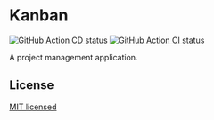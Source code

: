 # Kanban

<a href="https://github.com/wurde/kanban/actions"><img alt="GitHub Action CD status" src="https://github.com/wurde/kanban/workflows/Continuous%20Deployment/badge.svg"></a>
<a href="https://github.com/wurde/kanban/actions"><img alt="GitHub Action CI status" src="https://github.com/wurde/kanban/workflows/Continuous%20Integration/badge.svg"></a>

A project management application.

## License

[MIT licensed](./LICENSE)
